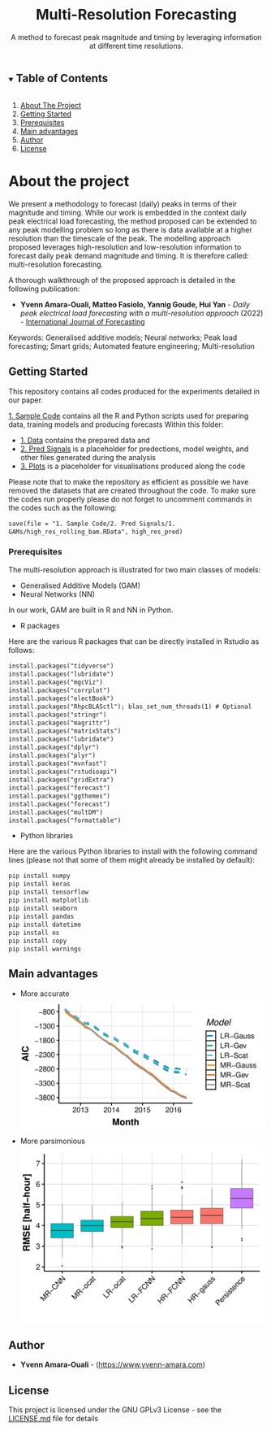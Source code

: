 <br />
<p align="center">

  <h1 align="center">Multi-Resolution Forecasting</h1>

  <p align="center">
    A method to forecast peak magnitude and timing by leveraging information at different time resolutions.
    <br />
  </p>
</p>



<!-- TABLE OF CONTENTS -->
<details open="open">
  <summary><h2 style="display: inline-block">Table of Contents</h2></summary>
  <ol>
    <li><a href="#about-the-project">About The Project</a></li>
    <li><a href="#getting-started">Getting Started</a></li>
    <li><a href="#prerequisites">Prerequisites</a></li>
    <li><a href="#main-advantages">Main advantages</a></li>    
    <li><a href="#author">Author</a></li>
    <li><a href="#license">License</a></li>
  </ol>
</details>



# About the project

We present a methodology to forecast (daily) peaks in terms of their magnitude and timing. 
While our work is embedded in the context daily peak electrical load forecasting, the method proposed can be extended to any peak modelling problem so long as there is data available at a higher resolution than the timescale of the peak. 
The modelling approach proposed leverages high-resolution and low-resolution information to forecast daily peak demand magnitude and timing. It is therefore called: multi-resolution forecasting. 

A thorough walkthrough of the proposed approach is detailed in the following publication:

* **Yvenn Amara-Ouali, Matteo Fasiolo, Yannig Goude, Hui Yan** - *Daily peak electrical load forecasting with a multi-resolution approach* (2022) - [International Journal of Forecasting](https://doi.org/10.1016/j.ijforecast.2022.06.001)

Keywords: Generalised additive models; Neural networks; Peak load forecasting; Smart grids; Automated feature engineering; Multi-resolution

## Getting Started

This repository contains all codes produced for the experiments detailed in our paper. 

[1. Sample Code](./1.%20Sample%20Code) contains all the R and Python scripts used for preparing data, training models and producing forecasts
Within this folder:
* [1. Data](./1.%20Sample%20Code/1.%20Data) contains the prepared data and 
* [2. Pred Signals](./1.%20Sample%20Code/2.%20Pred%20Signals) is a placeholder for predections, model weights, and other files generated during the analysis
* [3. Plots](./1.%20Sample%20Code/3.%20Plots) is a placeholder for visualisations produced along the code

Please note that to make the repository as efficient as possible we have removed the datasets that are created throughout the code.
To make sure the codes run properly please do not forget to uncomment commands in the codes such as the following:

```
save(file = "1. Sample Code/2. Pred Signals/1. GAMs/high_res_rolling_bam.RData", high_res_pred)
```

### Prerequisites

The multi-resolution approach is illustrated for two main classes of models:
* Generalised Additive Models (GAM)
* Neural Networks (NN)

In our work, GAM are built in R and NN in Python.

* R packages

Here are the various R packages that can be directly installed in Rstudio as follows:

```
install.packages("tidyverse")
install.packages("lubridate")
install.packages("mgcViz")
install.packages("corrplot")
install.packages("electBook")
install.packages("RhpcBLASctl"); blas_set_num_threads(1) # Optional
install.packages("stringr")
install.packages("magrittr")
install.packages("matrixStats")
install.packages("lubridate")
install.packages("dplyr")
install.packages("plyr")
install.packages("mvnfast")
install.packages("rstudioapi")
install.packages("gridExtra")
install.packages("forecast")
install.packages("ggthemes")
install.packages("forecast")
install.packages("multDM")
install.packages("formattable")
```

* Python libraries

Here are the various Python libraries to install with the following command lines (please not that some of them might already be installed by default):

```
pip install numpy
pip install keras
pip install tensorflow
pip install matplotlib
pip install seaborn
pip install pandas
pip install datetime
pip install os
pip install copy
pip install warnings
```

## Main advantages

* More accurate
![AIC comparison between low-resolution and multi-resolution approaches](parsimony.png)

* More parsimonious
![RMSE block-bootstrap performances for peak timing](RMSE.png)


## Author
* **Yvenn Amara-Ouali** - (https://www.yvenn-amara.com)

## License

This project is licensed under the GNU GPLv3 License - see the [LICENSE.md](LICENSE.md) file for details
